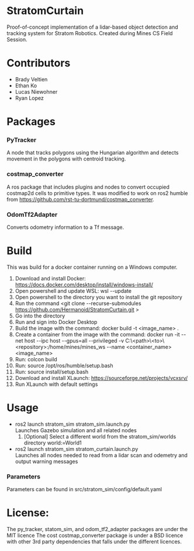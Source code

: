 # StratomCurtain
Proof-of-concept implementation of a lidar-based object detection and tracking system for Stratom Robotics. Created during Mines CS Field Session.

# Contributors
- Brady Veltien
- Ethan Ko
- Lucas Niewohner
- Ryan Lopez

# Packages

### PyTracker
A node that tracks polygons using the Hungarian algorithm and detects movement in the polygons with centroid tracking.

### costmap_converter
A ros package that includes plugins and nodes to convert occupied costmap2d cells to primitive types.
It was modified to work on ros2 humble from https://github.com/rst-tu-dortmund/costmap_converter.

### OdomTf2Adapter
Converts odometry information to a Tf message.


# Build
This was build for a docker container running on a Windows computer.
1. Download and install Docker: https://docs.docker.com/desktop/install/windows-install/
3. Open powershell and update WSL: wsl --update
4. Open powershell to the directory you want to install the git repository
5. Run the command \<git clone --recurse-submodules https://github.com/Hermanoid/StratomCurtain.git \>
6. Go into the directory
7. Run and sign into Docker Desktop
8. Build the image with the command: docker build -t \<image_name\> .
9. Create a container from the image with the command: docker run -it --net host --ipc host --gpus=all --privileged -v C:\\\<path\>\\<to\>\\\<repository\>:/home/mines/mines_ws --name \<container_name\> \<image_name\>
10. Run: colcon build
11. Run: source /opt/ros/humble/setup.bash 
12. Run: source install/setup.bash 
13. Download and install XLaunch: https://sourceforge.net/projects/vcxsrv/
14. Run XLaunch with default settings


# Usage
* ros2 launch stratom_sim stratom_sim.launch.py<br>
    Launches Gazebo simulation and all related nodes
    1. [Optional] Select a different world from the stratom_sim/worlds directory
    world:=World1
* ros2 launch stratom_sim stratom_curtain.launch.py<br>
    Launches all nodes needed to read from a lidar scan and odemetry and output warning messages
### Parameters
Parameters can be found in src/stratom_sim/config/default.yaml

# License:
The py_tracker, statom_sim, and odom_tf2_adapter packages are under the MIT licence
The cost costmap_converter package is under a BSD licence with other 3rd party dependencies that falls under the different licences.

